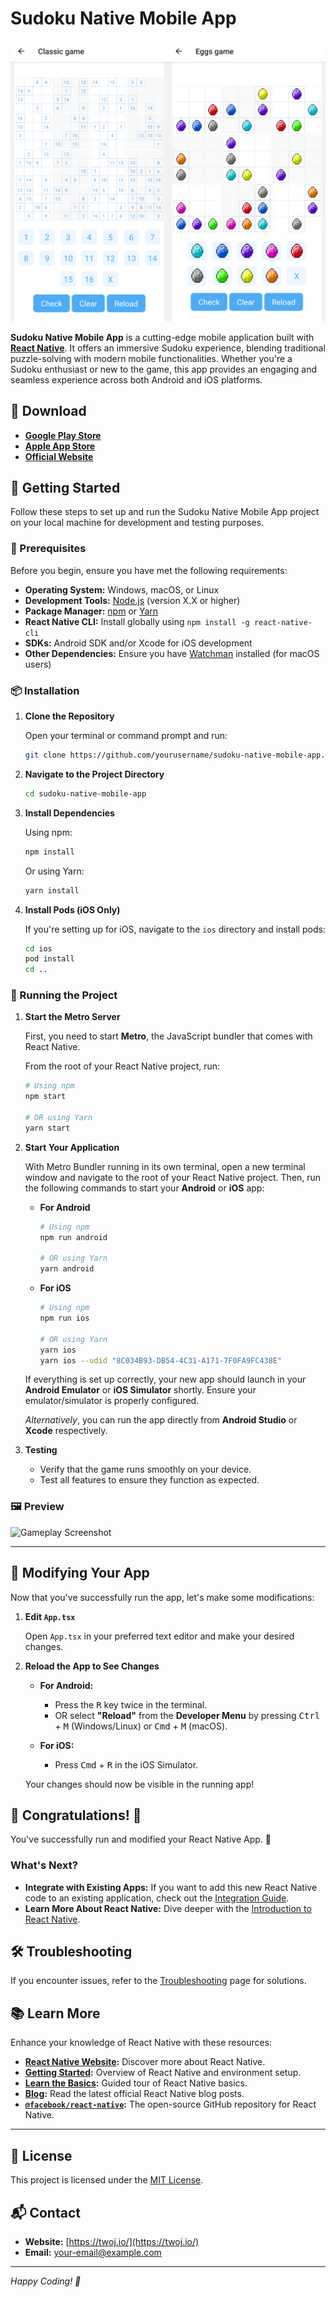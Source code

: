 
# Sudoku Native Mobile App

![Sudoku Native Mobile App Preview](./game.png)

**Sudoku Native Mobile App** is a cutting-edge mobile application built with [**React Native**](https://reactnative.dev). It offers an immersive Sudoku experience, blending traditional puzzle-solving with modern mobile functionalities. Whether you're a Sudoku enthusiast or new to the game, this app provides an engaging and seamless experience across both Android and iOS platforms.

## 📱 Download

- **[Google Play Store](https://play.google.com/store/apps/details?id=com.twoj.sudoku)**
- **[Apple App Store](https://apps.apple.com/pl/app/sudoku-mix-quadoku/id6474512012)**
- **[Official Website](https://twoj.io/)**

## 🚀 Getting Started

Follow these steps to set up and run the Sudoku Native Mobile App project on your local machine for development and testing purposes.

### 🔧 Prerequisites

Before you begin, ensure you have met the following requirements:

- **Operating System:** Windows, macOS, or Linux
- **Development Tools:** [Node.js](https://nodejs.org/) (version X.X or higher)
- **Package Manager:** [npm](https://www.npmjs.com/) or [Yarn](https://yarnpkg.com/)
- **React Native CLI:** Install globally using `npm install -g react-native-cli`
- **SDKs:** Android SDK and/or Xcode for iOS development
- **Other Dependencies:** Ensure you have [Watchman](https://facebook.github.io/watchman/) installed (for macOS users)

### 📦 Installation

1. **Clone the Repository**

   Open your terminal or command prompt and run:

   ```bash
   git clone https://github.com/yourusername/sudoku-native-mobile-app.git
   ```

2. **Navigate to the Project Directory**

   ```bash
   cd sudoku-native-mobile-app
   ```

3. **Install Dependencies**

   Using npm:

   ```bash
   npm install
   ```

   Or using Yarn:

   ```bash
   yarn install
   ```

4. **Install Pods (iOS Only)**

   If you're setting up for iOS, navigate to the `ios` directory and install pods:

   ```bash
   cd ios
   pod install
   cd ..
   ```

### 🏃 Running the Project

1. **Start the Metro Server**

   First, you need to start **Metro**, the JavaScript bundler that comes with React Native.

   From the root of your React Native project, run:

   ```bash
   # Using npm
   npm start

   # OR using Yarn
   yarn start
   ```

2. **Start Your Application**

   With Metro Bundler running in its own terminal, open a new terminal window and navigate to the root of your React Native project. Then, run the following commands to start your **Android** or **iOS** app:

   - **For Android**

     ```bash
     # Using npm
     npm run android

     # OR using Yarn
     yarn android
     ```

   - **For iOS**

     ```bash
     # Using npm
     npm run ios

     # OR using Yarn
     yarn ios
     yarn ios --udid "8C034B93-DB54-4C31-A171-7F0FA9FC438E"
     ```

   If everything is set up correctly, your new app should launch in your **Android Emulator** or **iOS Simulator** shortly. Ensure your emulator/simulator is properly configured.

   *Alternatively*, you can run the app directly from **Android Studio** or **Xcode** respectively.

3. **Testing**

   - Verify that the game runs smoothly on your device.
   - Test all features to ensure they function as expected.

### 🖼️ Preview

![Gameplay Screenshot](./path-to-your-gameplay-image.png)

---

## 🎨 Modifying Your App

Now that you've successfully run the app, let's make some modifications:

1. **Edit `App.tsx`**

   Open `App.tsx` in your preferred text editor and make your desired changes.

2. **Reload the App to See Changes**

   - **For Android:**
     - Press the <kbd>R</kbd> key twice in the terminal.
     - OR select **"Reload"** from the **Developer Menu** by pressing <kbd>Ctrl</kbd> + <kbd>M</kbd> (Windows/Linux) or <kbd>Cmd</kbd> + <kbd>M</kbd> (macOS).

   - **For iOS:**
     - Press <kbd>Cmd</kbd> + <kbd>R</kbd> in the iOS Simulator.

   Your changes should now be visible in the running app!

## 🎉 Congratulations! :tada:

You've successfully run and modified your React Native App. :partying_face:

### What's Next?

- **Integrate with Existing Apps:** If you want to add this new React Native code to an existing application, check out the [Integration Guide](https://reactnative.dev/docs/integration-with-existing-apps).
- **Learn More About React Native:** Dive deeper with the [Introduction to React Native](https://reactnative.dev/docs/getting-started).

## 🛠️ Troubleshooting

If you encounter issues, refer to the [Troubleshooting](https://reactnative.dev/docs/troubleshooting) page for solutions.

## 📚 Learn More

Enhance your knowledge of React Native with these resources:

- **[React Native Website](https://reactnative.dev):** Discover more about React Native.
- **[Getting Started](https://reactnative.dev/docs/environment-setup):** Overview of React Native and environment setup.
- **[Learn the Basics](https://reactnative.dev/docs/getting-started):** Guided tour of React Native basics.
- **[Blog](https://reactnative.dev/blog):** Read the latest official React Native blog posts.
- **[`@facebook/react-native`](https://github.com/facebook/react-native):** The open-source GitHub repository for React Native.

---

## 📝 License

This project is licensed under the [MIT License](LICENSE).

## 📬 Contact

- **Website:** [https://twoj.io/](https://twoj.io/)
- **Email:** [your-email@example.com](mailto:your-email@example.com)

---

*Happy Coding! 🚀*
